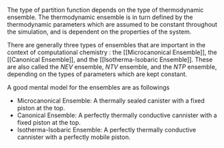The type of partition function depends on the type of thermodynamic ensemble. The thermodynamic ensemble is in turn defined by the thermodynamic parameters which are assumed to be constant throughout the simulation, and is dependent on the properties of the system. 

There are generally three types of ensembles that are important in the context of computational chemistry : the [[Microcanonical Ensemble]], the [[Canonical Ensemble]], and the [[Isotherma-Isobaric Ensemble]]. These are also called the $NEV$ ensemble, $NTV$ ensemble, and the $NTP$ ensemble, depending on the types of parameters which are kept constant. 

A good mental model for the ensembles are as followings
- Microcanonical Ensemble: A thermally sealed canister with a fixed piston at the top. 
- Canonical Ensemble: A perfectly thermally conductive cannister with a fixed piston at the top. 
- Isotherma-Isobaric Ensemble: A perfectly thermally conductive cannister with a perfectly mobile piston. 